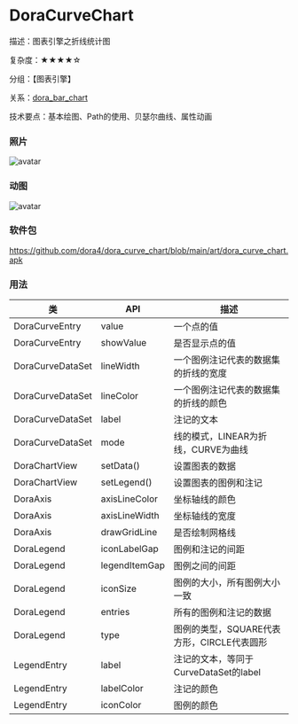 # DoraCurveChart

描述：图表引擎之折线统计图

复杂度：★★★★☆

分组：【图表引擎】

关系：[dora_bar_chart](https://github.com/dora4/dora_bar_chart)

技术要点：基本绘图、Path的使用、贝瑟尔曲线、属性动画

### 照片

![avatar](https://github.com/dora4/dora_curve_chart/blob/main/art/dora_curve_chart.jpg)

### 动图

![avatar](https://github.com/dora4/dora_curve_chart/blob/main/art/dora_curve_chart.gif)

### 软件包

https://github.com/dora4/dora_curve_chart/blob/main/art/dora_curve_chart.apk

### 用法

| 类            | API           | 描述                                       |
| ------------- | ------------- | ------------------------------------------ |
| DoraCurveEntry    | value         | 一个点的值                                 |
| DoraCurveEntry    | showValue     | 是否显示点的值                             |
| DoraCurveDataSet  | lineWidth     | 一个图例注记代表的数据集的折线的宽度       |
| DoraCurveDataSet  | lineColor     | 一个图例注记代表的数据集的折线的颜色       |
| DoraCurveDataSet  | label         | 注记的文本                                 |
| DoraCurveDataSet  | mode          | 线的模式，LINEAR为折线，CURVE为曲线        |
| DoraChartView | setData()     | 设置图表的数据                             |
| DoraChartView | setLegend()   | 设置图表的图例和注记                       |
| DoraAxis      | axisLineColor | 坐标轴线的颜色                             |
| DoraAxis      | axisLineWidth | 坐标轴线的宽度                             |
| DoraAxis      | drawGridLine  | 是否绘制网格线                             |
| DoraLegend    | iconLabelGap  | 图例和注记的间距                           |
| DoraLegend    | legendItemGap | 图例之间的间距                             |
| DoraLegend    | iconSize      | 图例的大小，所有图例大小一致               |
| DoraLegend    | entries       | 所有的图例和注记的数据                     |
| DoraLegend    | type          | 图例的类型，SQUARE代表方形，CIRCLE代表圆形 |
| LegendEntry   | label         | 注记的文本，等同于CurveDataSet的label      |
| LegendEntry   | labelColor    | 注记的颜色                                 |
| LegendEntry   | iconColor     | 图例的颜色                                 |
